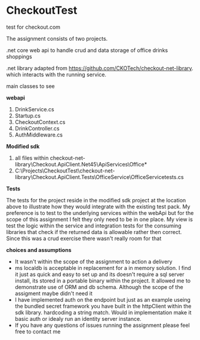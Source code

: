 # CheckoutTest
test for checkout.com


The assignment consists of two projects.

.net core web api to handle crud and data storage of office drinks shoppings

 .net library adapted from https://github.com/CKOTech/checkout-net-library. which interacts with the running service. 

main classes to see

**webapi**  

 1. DrinkService.cs
 2. Startup.cs
 3. CheckoutContext.cs
 4. DrinkController.cs
 5. AuthMiddleware.cs

**Modified sdk**

 1. all files within checkout-net-library\Checkout.ApiClient.Net45\ApiServices\Office\*
 2. C:\Projects\CheckoutTest\checkout-net-library\Checkout.ApiClient.Tests\OfficeService\OfficeServicetests.cs

**Tests**

The tests for the project reside in the modified sdk project at the location above to illustrate how they would integrate with the existing test pack. My preference is to test to the underlying services within the webApi but for the scope of this assignment I felt they only need to be in one place.  My view is test the logic within the service and integration tests for the consuming libraries that check if the returned data is allowable rather then correct. Since this was a crud exercise there wasn't really room for that

**choices and assumptions**

 - It wasn't within the scope of the assignment to action a delivery
 - ms localdb is acceptable in replacement for a in memory solution. I find it just as quick and easy to set up and its doesn't require a sql server install, its stored in a portable binary within the project. It allowed me to demonstrate use of ORM and db schema. Although the scope of the assigment maybe didn't need it
 - I have implemented auth on the endpoint but just as an example useing the bundled secret framework you have built in the httpClient within the sdk library. hardcoding a string match. Would in implementation make it basic auth or idealy run an identity server instance.
 - If you have any questions of issues running the assignment please feel free to contact me
 